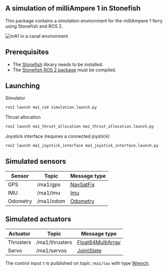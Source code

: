 ## A simulation of milliAmpere 1 in Stonefish
This package contains a simulation environment for the milliAmpere 1 ferry using Stonefish and ROS 2.

![mA1 in a canal environment](https://drive.google.com/uc?export=view&id=1279v2Hyj8uTmQvKLOYL-7Lph7UwX72m9)

## Prerequisites
- The [Stonefish](https://github.com/patrykcieslak/stonefish) library needs to be installed.
- The [Stonefish ROS 2 package](https://github.com/patrykcieslak/stonefish_ros2) must be compiled.

## Launching
Simulator
```bash
ros2 launch ma1_sim simulation.launch.py
```
Thrust allocation
```bash
ros2 launch ma1_thrust_allocation ma1_thrust_allocation.launch.py
```
Joystick interface (requires a connected joystick)
```bash
ros2 launch ma1_joystick_interface ma1_joystick_interface.launch.py
```

## Simulated sensors
| Sensor | Topic | Message type |
|----------|----------|----------|
| GPS | /ma1/gps | [NavSatFix](https://docs.ros2.org/foxy/api/sensor_msgs/msg/NavSatFix.html) |
| IMU | /ma1/imu | [Imu](https://docs.ros2.org/foxy/api/sensor_msgs/msg/Imu.html) |
| Odometry | /ma1/odom | [Odometry](http://docs.ros.org/en/noetic/api/nav_msgs/html/msg/Odometry.html) |

## Simulated actuators
| Actuator | Topic | Message type |
|----------|----------|----------|
| Thrusters | /ma1/thrusters | [Float64MultiArray](http://docs.ros.org/en/noetic/api/std_msgs/html/msg/Float64MultiArray.html) |
| Servo | /ma1/servos | [JointState](http://docs.ros.org/en/noetic/api/sensor_msgs/html/msg/JointState.html) |

The control input $\tau$ is puiblished on topic `/ma1/tau` with type [Wrench](http://docs.ros.org/en/noetic/api/geometry_msgs/html/msg/Wrench.html).
